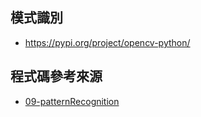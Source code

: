 ## 模式識別

* https://pypi.org/project/opencv-python/

## 程式碼參考來源
* [09-patternRecognition](https://github.com/a922777/ai/tree/master/python/09-patternRecognition)
